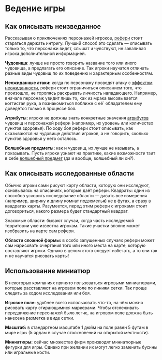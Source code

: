 # Ведение игры

## Как описывать неизведанное

Рассказывая о приключениях персонажей игроков, [рефери](the-referees-role) стоит стараться держать интригу. Лучший способ это сделать — описывать только то, что персонажи видят, слышат и чувствуют, не заваливая игрока дополнительной информацией.

**Чудовища:** лучше не просто говорить название того или иного чудовища, а предлагать его описание. Так игроки научатся отличать разные виды чудовищ по их поведению и характерным особенностям.

**Неожиданные атаки:** когда по персонажу проводят атаку с [эффектом неожиданности](../encounters/encounters#эффект-неожиданности), рефери стоит ограничиться описанием того, что произошло, не торопясь раскрывать личность нападающего. Например, вначале персонаж увидит лишь то, как из мрака высовывается когтистая рука, а познакомиться поближе с её` обладателем ему доведётся только в процессе боя.

**Атрибуты:** игроки не должны знать конкретные значения [атрибутов](../../monsters/monsters/game-statistics) чудовищ и персонажей рефери (например, их уровень или количество пунктов здоровья). По ходу боя рефери стоит описывать, как сказываются на чудовище действия игроков, а не говорить, сколько пунктов здоровья у него осталось.

**Волшебные предметы:** как и чудовищ, их лучше не называть, а показывать. Пусть игроки узнают на практике, какие возможности таит в себе [волшебный предмет](#temp) (да и вообще, волшебный ли он?).

## Как описывать исследованные области

Обычно игроки сами рисуют карту области, которую они исследуют, основываясь на описаниях, которые даёт рефери.
Квадраты: один из способов ускорить исследование области — давать все измерения (например, ширину и длину комнат подземелья) не в футах, а сразу в квадратах карты. Разумеется, перед этим рефери с игроками стоит договориться, какого размера будет стандартный квадрат.

Знакомые области: бывают случаи, когда часть исследуемой территории уже известна игрокам. Такие участки вполне может изобразить на карте сам рефери.

**Области сложной формы:** в особо запущенных случаях рефери может сам нарисовать очертания того или иного места на карте, которую составляют игроки. Однако в целом этого следует избегать, а то они так и не научатся рисовать карты!

## Использование миниатюр

В некоторых компаниях принято пользоваться игровыми миниатюрами, которые расставляют на игровом поле по линиям сетки. Так проще следить за ходом исследования или боя.

**Игровое поле:** удобнее всего использовать что-то, на чём можно рисовать карту стирающимися маркерами. Чтобы отслеживать передвижение персонажей было легче, на игровом поле должна быть нанесена разметка в виде сетки.

**Масштаб:** в стандартном масштабе 1 дюйм на поле равен 5 футам в мире игры (5 ярдам в случае столкновений на открытой местности).

**Миниатюры:** сейчас множество фирм производят миниатюрные фигурки для игры. Однако при желании их могут легко заменить бусины или игральные кости.